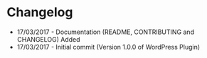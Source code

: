 # Changelog

* 17/03/2017 - Documentation (README, CONTRIBUTING and CHANGELOG) Added
* 17/03/2017 - Initial commit (Version 1.0.0 of WordPress Plugin)